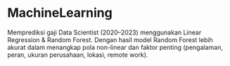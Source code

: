 # MachineLearning
Memprediksi gaji Data Scientist (2020–2023) menggunakan Linear Regression &amp; Random Forest. Dengan hasil model Random Forest lebih akurat dalam menangkap pola non-linear dan faktor penting (pengalaman, peran, ukuran perusahaan, lokasi, remote work).

